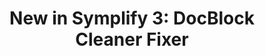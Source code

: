 ---
id: 69
title: "New in Symplify 3: DocBlock Cleaner Fixer"
perex: '''
    ...
'''
tweet: "..."
tweet_image: "..."
---